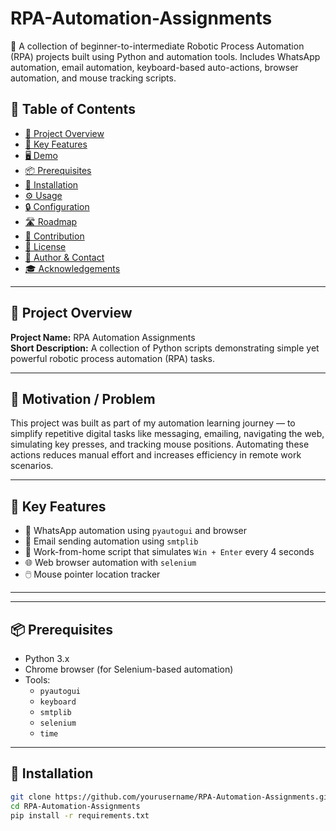 # RPA-Automation-Assignments
🤖 A collection of beginner-to-intermediate Robotic Process Automation (RPA) projects built using Python and automation tools. Includes WhatsApp automation, email automation, keyboard-based auto-actions, browser automation, and mouse tracking scripts.


## 📑 Table of Contents

- [📌 Project Overview](#-project-overview)
- [🚀 Key Features](#-key-features)
- [🖥 Demo](#-demo)
- [📦 Prerequisites](#-prerequisites)
- [🔧 Installation](#-installation)
- [⚙️ Usage](#️-usage)
- [🔒 Configuration](#-configuration)
- [🛣 Roadmap](#-roadmap)
- [🤝 Contribution](#-contribution)
- [📜 License](#-license)
- [🙋 Author & Contact](#-author--contact)
- [🎓 Acknowledgements](#-acknowledgements)

---

## 📌 Project Overview

**Project Name:** RPA Automation Assignments  
**Short Description:** A collection of Python scripts demonstrating simple yet powerful robotic process automation (RPA) tasks.

---

## 🎯 Motivation / Problem

This project was built as part of my automation learning journey — to simplify repetitive digital tasks like messaging, emailing, navigating the web, simulating key presses, and tracking mouse positions. Automating these actions reduces manual effort and increases efficiency in remote work scenarios.

---

## 🚀 Key Features

- 🔁 WhatsApp automation using `pyautogui` and browser
- 📧 Email sending automation using `smtplib`
- 🧠 Work-from-home script that simulates `Win + Enter` every 4 seconds
- 🌐 Web browser automation with `selenium`
- 🖱️ Mouse pointer location tracker

---


---

## 📦 Prerequisites

- Python 3.x
- Chrome browser (for Selenium-based automation)
- Tools:
  - `pyautogui`
  - `keyboard`
  - `smtplib`
  - `selenium`
  - `time`

---

## 🔧 Installation

```bash
git clone https://github.com/yourusername/RPA-Automation-Assignments.git
cd RPA-Automation-Assignments
pip install -r requirements.txt
